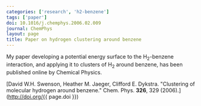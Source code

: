 ```yaml
---
categories: ['research', 'h2-benzene']
tags: ['paper']
doi: 10.1016/j.chemphys.2006.02.009
journal: ChemPhys
layout: page
title: Paper on hydrogen clustering around benzene
---
```


My paper developing a potential energy surface to the H<sub>2</sub>-benzene
interaction, and applying it to clusters of H<sub>2</sub> around benzene,
has been published online by Chemical Physics.

[David W.H. Swenson, Heather M. Jaeger, Clifford E. Dykstra. "Clustering of
molecular hydrogen around benzene." Chem. Phys. **326**, 329
(2006).](http://doi.org/{{ page.doi }})

